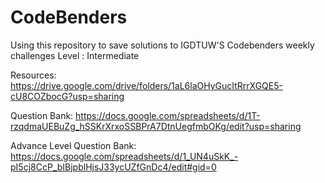 # CodeBenders
Using this repository to save solutions to IGDTUW'S Codebenders weekly challenges Level : Intermediate

Resources: https://drive.google.com/drive/folders/1aL6laOHyGucItRrrXGQE5-cU8COZbocG?usp=sharing

Question Bank: https://docs.google.com/spreadsheets/d/1T-rzqdmaUEBuZg_hSSKrXrxoSSBPrA7DtnUegfmbOKg/edit?usp=sharing


Advance Level Question Bank: https://docs.google.com/spreadsheets/d/1_UN4uSkK_-pI5cj8CcP_bIBjpblHjsJ33ycUZfGnDc4/edit#gid=0
